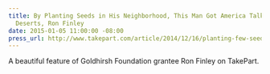 ```yaml
---
title: By Planting Seeds in His Neighborhood, This Man Got America Talking About Food
  Deserts, Ron Finley
date: 2015-01-05 11:00:00 -08:00
press_url: http://www.takepart.com/article/2014/12/16/planting-few-seeds-his-neighborhood-man-launched-nationwide-conversation-about
---
```


A beautiful feature of Goldhirsh Foundation grantee Ron Finley on TakePart.
